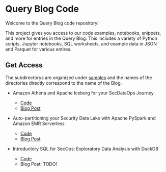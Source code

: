 # Query Blog Code

Welcome to the Query Blog code repository!

This project gives you access to our code examples, notebooks, snippets, and more for entries in the Query Blog. This includes a variety of Python scripts, Jupyter notebooks, SQL worksheets, and example data in JSON and Parquet for various entires.

## Get Access

The subdirectorys are organized under [samples](./samples/) and the names of the directories directly correspond to the name of the Blog.

* Amazon Athena and Apache Iceberg for your SecDataOps Journey
    - [Code](./samples/athena_iceberg_secdataops/)
    - [Blog Post](https://www.query.ai/resources/blogs/amazon-athena-and-apache-iceberg-for-your-secdataops-journey/)

* Auto-partitioning your Security Data Lake with Apache PySpark and Amazon EMR Serverless
    - [Code](./samples/pyspark_emr_serverless_autopartition/)
    - [Blog Post](https://www.query.ai/resources/blogs/auto-partitioning-your-security-data-lake-with-apache-pyspark-and-amazon-emr-serverless/)

* Introductory SQL for SecOps: Exploratory Data Analysis with DuckDB
    - [Code](./samples/duck_db_eda_part_1/)
    - Blog Post: TODO!